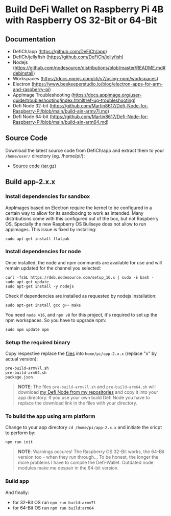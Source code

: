 # Build DeFi Wallet on Raspberry Pi 4B with Raspberry OS 32-Bit or 64-Bit


## Documentation
- DefiCh/app (https://github.com/DeFiCh/app)
- DefiCh/jellyfish (https://github.com/DeFiCh/jellyfish)
- Nodejs (https://github.com/nodesource/distributions/blob/master/README.md#debinstall)
- Workspaces (https://docs.npmjs.com/cli/v7/using-npm/workspaces)
- Electron (https://www.beekeeperstudio.io/blog/electron-apps-for-arm-and-raspberry-pi)
- AppImage Troubleshooting (https://docs.appimage.org/user-guide/troubleshooting/index.html#ref-ug-troubleshooting)
- Defi Node 32-bit (https://github.com/Martin8617/Defi-Node-for-Raspberry-Pi/blob/main/build-ain-armv7l.md)
- Defi Node 64-bit (https://github.com/Martin8617/Defi-Node-for-Raspberry-Pi/blob/main/build-ain-arm64.md)

## Source Code
Download the latest source code from DefiCh/app and extract them to your `/home/user/` directory (eg. /home/pi/):
- [Source code (tar.gz)](https://github.com/DeFiCh/app/releases)


## Build app-2.x.x

### Install dependencies for sandbox
AppImages based on Electron require the kernel to be configured in a certain way to allow for its sandboxing to work as intended. Many distributions come with this configured out of the box, but not Raspberry OS. Specially the new Raspberry OS Bullseye does not allow to run appimages. This issue is fixed by installing:
```
sudo apt-get install flatpak
```

### Install dependencies for node
Once installed, the node and npm commands are available for use and will remain updated for the channel you selected:
```
curl -fsSL https://deb.nodesource.com/setup_16.x | sudo -E bash -
sudo apt-get update
sudo apt-get install -y nodejs
```
Check if dependencies are installed as requested by nodejs installation:
```
sudo apt-get install gcc g++ make
```
You need `node v16`, and `npm v8` for this project, it's required to set up the npm workspaces. So you have to upgrade npm:
```
sudo npm update npm
```

### Setup the required binary
Copy respective replace the [files](https://github.com/Martin8617/Defi-Wallet-for-Raspberry-Pi/tree/main/files) into `home/pi/app-2.x.x` (replace "x" by actual version):
```
pre-build-armv7l.sh
pre-build-arm64.sh
package.json
```
> **NOTE**: The files `pre-build-armv7l.sh` and `pre-build-arm64.sh` will download [my Defi Node from my repositories](https://github.com/Martin8617/Defi-Node-for-Raspberry-Pi/releases) and copy it into your app directory. If you use your own build Defi Node you have to replace the download link in the files with your directory.


### To build the app using arm platform
Change to your app directory `cd /home/pi/app-2.x.x` and initiate the sricpt to perform by:
```
npm run init
```

> **NOTE**: Warnings occures! The Raspberry OS 32-Bit works, the 64-Bit version too - when they run through... To be honest, the longer the more problems I have to compile the Defi-Wallet. Outdated node modules make me despair in the 64-bit version.


### Build app
And finally:
- for 32-Bit OS run `npm run build:armv7l`
- for 64-Bit OS run `npm run build:arm64`

